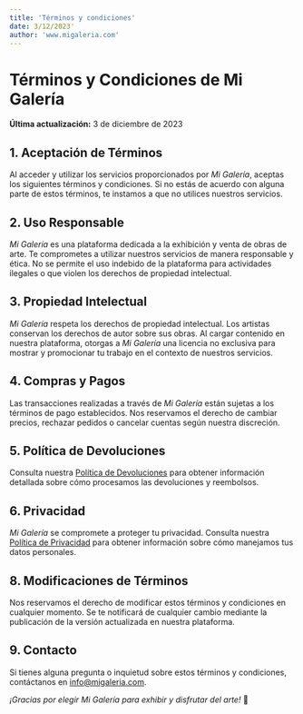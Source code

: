 ```yaml
---
title: 'Términos y condiciones'
date: 3/12/2023'
author: 'www.migaleria.com'
---
```

# Términos y Condiciones de Mi Galería

**Última actualización:** 3 de diciembre de 2023

## 1. Aceptación de Términos

Al acceder y utilizar los servicios proporcionados por *Mi Galería*, aceptas los siguientes términos y condiciones. Si no estás de acuerdo con alguna parte de estos términos, te instamos a que no utilices nuestros servicios.

## 2. Uso Responsable

*Mi Galería* es una plataforma dedicada a la exhibición y venta de obras de arte. Te comprometes a utilizar nuestros servicios de manera responsable y ética. No se permite el uso indebido de la plataforma para actividades ilegales o que violen los derechos de propiedad intelectual.


## 3. Propiedad Intelectual

*Mi Galería* respeta los derechos de propiedad intelectual. Los artistas conservan los derechos de autor sobre sus obras. Al cargar contenido en nuestra plataforma, otorgas a *Mi Galería* una licencia no exclusiva para mostrar y promocionar tu trabajo en el contexto de nuestros servicios.

## 4. Compras y Pagos

Las transacciones realizadas a través de *Mi Galería* están sujetas a los términos de pago establecidos. Nos reservamos el derecho de cambiar precios, rechazar pedidos o cancelar cuentas según nuestra discreción.

## 5. Política de Devoluciones

Consulta nuestra [Política de Devoluciones](#) para obtener información detallada sobre cómo procesamos las devoluciones y reembolsos.

## 6. Privacidad

*Mi Galería* se compromete a proteger tu privacidad. Consulta nuestra [Política de Privacidad](#) para obtener información sobre cómo manejamos tus datos personales.

## 8. Modificaciones de Términos

Nos reservamos el derecho de modificar estos términos y condiciones en cualquier momento. Se te notificará de cualquier cambio mediante la publicación de la versión actualizada en nuestra plataforma.

## 9. Contacto

Si tienes alguna pregunta o inquietud sobre estos términos y condiciones, contáctanos en [info@migaleria.com](mailto:info@migaleria.com).

*¡Gracias por elegir Mi Galería para exhibir y disfrutar del arte!* 🎨
